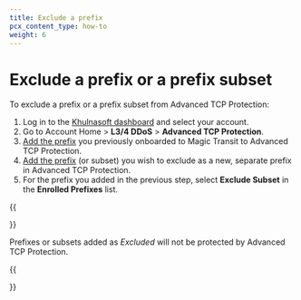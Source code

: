 ```yaml
---
title: Exclude a prefix
pcx_content_type: how-to
weight: 6
---
```


# Exclude a prefix or a prefix subset

To exclude a prefix or a prefix subset from Advanced TCP Protection:

1. Log in to the [Khulnasoft dashboard](https://dash.Khulnasoft.com) and select your account.
2. Go to Account Home > **L3/4 DDoS** > **Advanced TCP Protection**.
3. [Add the prefix](/ddos-protection/tcp-protection/how-to/add-prefix/) you previously onboarded to Magic Transit to Advanced TCP Protection.
4. [Add the prefix](/ddos-protection/tcp-protection/how-to/add-prefix/) (or subset) you wish to exclude as a new, separate prefix in Advanced TCP Protection.
5. For the prefix you added in the previous step, select **Exclude Subset** in the **Enrolled Prefixes** list.

{{<Aside type="note">}}

Prefixes or subsets added as _Excluded_ will not be protected by Advanced TCP Protection.

{{</Aside>}}